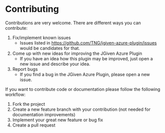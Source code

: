 # Contributing

Contributions are very welcome. There are different ways you can contribute:

1. Fix/implement known issues
    * Issues listed in https://github.com/TNG/jgiven-azure-plugin/issues would be candidates for that.
1. Come up with new ideas for improving the JGiven Azure Plugin
    * If you have an idea how this plugin may be improved, just open a new issue and describe your idea.
1. Report bugs
    * If you find a bug in the JGiven Azure Plugin, please open a new issue.

If you want to contribute code or documentation please follow the following workflow:

1. Fork the project
2. Create a new feature branch with your contribution (not needed for documentation improvements)
3. Implement your great new feature or bug fix
4. Create a pull request
